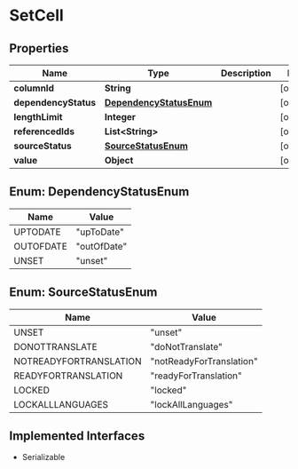 

# SetCell


## Properties

| Name | Type | Description | Notes |
|------------ | ------------- | ------------- | -------------|
|**columnId** | **String** |  |  [optional] |
|**dependencyStatus** | [**DependencyStatusEnum**](#DependencyStatusEnum) |  |  [optional] |
|**lengthLimit** | **Integer** |  |  [optional] |
|**referencedIds** | **List&lt;String&gt;** |  |  [optional] |
|**sourceStatus** | [**SourceStatusEnum**](#SourceStatusEnum) |  |  [optional] |
|**value** | **Object** |  |  [optional] |



## Enum: DependencyStatusEnum

| Name | Value |
|---- | -----|
| UPTODATE | &quot;upToDate&quot; |
| OUTOFDATE | &quot;outOfDate&quot; |
| UNSET | &quot;unset&quot; |



## Enum: SourceStatusEnum

| Name | Value |
|---- | -----|
| UNSET | &quot;unset&quot; |
| DONOTTRANSLATE | &quot;doNotTranslate&quot; |
| NOTREADYFORTRANSLATION | &quot;notReadyForTranslation&quot; |
| READYFORTRANSLATION | &quot;readyForTranslation&quot; |
| LOCKED | &quot;locked&quot; |
| LOCKALLLANGUAGES | &quot;lockAllLanguages&quot; |


## Implemented Interfaces

* Serializable


